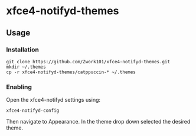 # xfce4-notifyd-themes

## Usage
### Installation
```
git clone https://github.com/Zwork101/xfce4-notifyd-themes.git
mkdir ~/.themes
cp -r xfce4-notifyd-themes/catppuccin-* ~/.themes
```
### Enabling
Open the xfce4-notifyd settings using:
```
xfce4-notifyd-config
```
Then navigate to Appearance. In the theme drop down selected the desired theme.